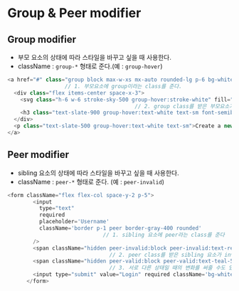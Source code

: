 # Group & Peer modifier

## Group modifier
- 부모 요소의 상태에 따라 스타일을 바꾸고 싶을 때 사용한다.
- className : ```group-*``` 형태로 준다.(예 : ```group-hover```)
```javascript
<a href="#" class="group block max-w-xs mx-auto rounded-lg p-6 bg-white ring-1 ring-slate-900/5 shadow-lg space-y-3 hover:bg-sky-500 hover:ring-sky-500">
                  // 1. 부모요소에 group이라는 class를 준다. 
  <div class="flex items-center space-x-3">
    <svg class="h-6 w-6 stroke-sky-500 group-hover:stroke-white" fill="none" viewBox="0 0 24 24"><!-- ... --></svg>
                                        // 2. group class를 받은 부모요소가 hover되면 나타나는 변화를 써줌
    <h3 class="text-slate-900 group-hover:text-white text-sm font-semibold">New project</h3>
  </div>
  <p class="text-slate-500 group-hover:text-white text-sm">Create a new project from a variety of starting templates.</p>
</a>
```

## Peer modifier
- sibling 요소의 상태에 따라 스타일을 바꾸고 싶을 때 사용한다.
- className : ```peer-*``` 형태로 준다. (예 : ```peer-invalid```)
```javascript
<form className="flex flex-col space-y-2 p-5">
        <input 
          type="text" 
          required
          placeholder='Username' 
          className='border p-1 peer border-gray-400 rounded' 
                              // 1. sibling 요소에 peer라는 class를 준다
        />
        <span className="hidden peer-invalid:block peer-invalid:text-red-500">This input is invalid</span>
                                // 2. peer class를 받은 sibling 요소가 invalid 상태이면 나타나는 변화를 써줌
        <span className="hidden peer-valid:block peer-valid:text-teal-500">Awesome userName</span>
                                // 3. 서로 다른 상태일 때의 변화를 써줄 수도 있다.
        <input type="submit" value="Login" required className='bg-white'/>
      </form>
```
